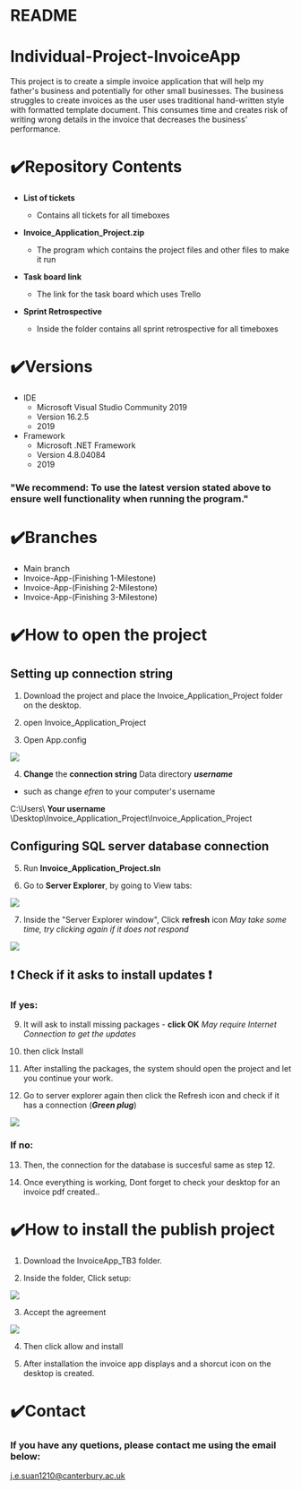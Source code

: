 README
=====

# Individual-Project-InvoiceApp
 This project is to create a simple invoice application that will help my father's business and potentially for other small businesses. The business struggles to create invoices as the user uses traditional hand-written style with formatted template document. This consumes time and creates risk of writing wrong details in the invoice that decreases the business' performance.
 
 
 # ✔️Repository Contents
 
 * **List of tickets**
     * Contains all tickets for all timeboxes


 * **Invoice_Application_Project.zip**
     * The program which contains the project files and other files to make it run


* **Task board link**
    * The link for the task board which uses Trello

* **Sprint Retrospective**
     * Inside the folder contains all sprint retrospective for all timeboxes

# ✔️Versions
* IDE
  * Microsoft Visual Studio Community 2019
  * Version 16.2.5
  * 2019
* Framework 
  * Microsoft .NET Framework
  * Version 4.8.04084
  * 2019

 ### "**We recommend**: To use the latest version stated above to ensure well functionality when running the program."  
 

# ✔️Branches
* Main branch
* Invoice-App-(Finishing 1-Milestone)
* Invoice-App-(Finishing 2-Milestone)
* Invoice-App-(Finishing 3-Milestone)
  

# ✔️How to open the project

Setting up connection string
---
1. Download the project and place the Invoice_Application_Project folder on the desktop.

2. open Invoice_Application_Project

3. Open App.config

![](https://i.imgur.com/sSBcpNp.png)

4. **Change** the **connection string** Data directory ***username***
 * such as change *efren* to your computer's username

C:\Users\ **Your username** \Desktop\Invoice_Application_Project\Invoice_Application_Project
  
Configuring SQL server database connection
---------------


5. Run **Invoice_Application_Project.sln**
  
6. Go to **Server Explorer**, by going to View tabs:

![](https://i.imgur.com/f2D0lXn.png)

7. Inside the "Server Explorer window", Click **refresh** icon
*May take some time, try clicking again if it does not respond*

![](https://i.imgur.com/ui4rQDu.png)


## ❗ Check if it asks to install updates ❗

### If yes:

9. It will ask to install missing packages - **click OK**
*May require Internet Connection to get the updates*


10. then click Install

11. After installing the packages, the system should open the project and let you continue your work.

12. Go to server explorer again then click the Refresh icon and check if it has a connection (***Green plug***)

![](https://i.imgur.com/SYPCX4f.png)


### If no: 
13. Then, the connection for the database is succesful same as step 12. 


14. Once everything is working, Dont forget to check your desktop for an invoice pdf created..



# ✔️How to install the publish project

1. Download the InvoiceApp_TB3 folder. 


2. Inside the folder, Click setup:

![](https://i.imgur.com/GQpqnSI.png)


3. Accept the agreement

![](https://i.imgur.com/3DwKQgh.png)


4. Then click allow and install



5. After installation the invoice app displays and a shorcut icon on the desktop is created. 





# ✔️Contact
### If you have any quetions, please contact me using the email below:

j.e.suan1210@canterbury.ac.uk
  
  
  
